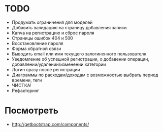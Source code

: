 TODO
====

* Продумать ограничения для моделей
* Добавить валидацию на страницу добавления записи
* Капча на регистрацию и сброс пароля
* Страницы ошибок 404 и 500
* Восстановление пароля
* Форма обратной связи
* Выводить email или имя текущего залогиненного пользователя
* Уведомление об успешной регистрации, о добавении операции, добавлении/удалении/изменении категории
* Логин сразу после регистрации
* Диаграммы по расходам/доходам с возможностью выбрать период времени, теги
* ЧИСТКА!
* Рефакторинг


Посмотреть
==========

* http://getbootstrap.com/components/

